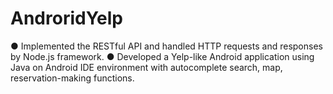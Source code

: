 # AndroridYelp

 ● Implemented the RESTful API and handled HTTP requests and responses by Node.js framework.
 ● Developed a Yelp-like Android application using Java on Android IDE environment with autocomplete search, map, reservation-making functions.
